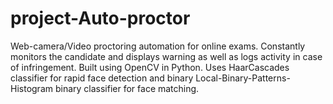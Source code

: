 # project-Auto-proctor
Web-camera/Video proctoring automation for online exams. Constantly monitors the candidate and displays warning as well as logs activity in case of infringement. Built using OpenCV in Python. Uses HaarCascades classifier for rapid face detection and binary Local-Binary-Patterns-Histogram binary classifier for face matching.
